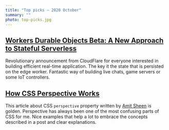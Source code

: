 ```yaml
---
title: "Top picks — 2020 October"
summary: ""
photo: top-picks.jpg
---
```


## [Workers Durable Objects Beta: A New Approach to Stateful Serverless](https://blog.cloudflare.com/introducing-workers-durable-objects/)

Revolutionary announcement from CloudFlare for everyone interested in building efficient real-time application. The key it the state that is persisted on the edge worker. Fantastic way of building live chats, game servers or some IoT controllers. 

## [How CSS Perspective Works](https://css-tricks.com/how-css-perspective-works/#the-perspective-value)

This article about CSS `perspective` property written by [Amit Sheen](https://twitter.com/amit_sheen) is golden. Perspective has always been one of the most confusing parts of CSS for me. Nice examples that help a lot to embrace the concepts described in a post and clear explanations.
